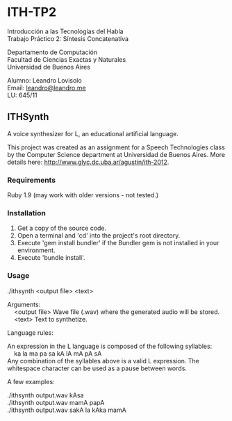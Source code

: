 ITH-TP2
=======

Introducción a las Tecnologías del Habla  
Trabajo Práctico 2: Síntesis Concatenativa

Departamento de Computación  
Facultad de Ciencias Exactas y Naturales  
Universidad de Buenos Aires

Alumno: Leandro Lovisolo  
Email: leandro@leandro.me  
LU: 645/11

## ITHSynth ##

A voice synthesizer for L, an educational artificial language.

This project was created as an assignment for a Speech Technologies class by the
Computer Science department at Universidad de Buenos Aires. More details here:
http://www.glyc.dc.uba.ar/agustin/ith-2012.

### Requirements ###

Ruby 1.9 (may work with older versions - not tested.)

### Installation ###

1. Get a copy of the source code.
2. Open a terminal and 'cd' into the project's root directory.
3. Execute 'gem install bundler' if the Bundler gem is not installed in your environment.
4. Execute 'bundle install'.

### Usage ###

./ithsynth \<output file> \<text>

Arguments:  
&nbsp;&nbsp;&nbsp;&nbsp;\<output file>     Wave file (.wav) where the generated audio will be stored.  
&nbsp;&nbsp;&nbsp;&nbsp;\<text>            Text to synthetize.

Language rules:

An expression in the L language is composed of the following syllables:  
&nbsp;&nbsp;&nbsp;&nbsp;ka la ma pa sa kA lA mA pA sA  
Any combination of the syllables above is a valid L expression.
The whitespace character can be used as a pause between words.

A few examples:

./ithsynth output.wav kAsa  
./ithsynth output.wav mamA papA  
./ithsynth output.wav sakA la kAka mamA
